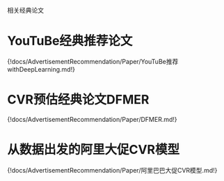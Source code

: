相关经典论文
# YouTuBe经典推荐论文
{!docs/AdvertisementRecommendation/Paper/YouTuBe推荐withDeepLearning.md!}
# CVR预估经典论文DFMER
{!docs/AdvertisementRecommendation/Paper/DFMER.md!}
# 从数据出发的阿里大促CVR模型
{!docs/AdvertisementRecommendation/Paper/阿里巴巴大促CVR模型.md!}
